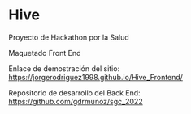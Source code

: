 # Hive

Proyecto de Hackathon por la Salud 

Maquetado Front End

Enlace de demostración del sitio: https://jorgerodriguez1998.github.io/Hive_Frontend/

Repositorio de desarrollo del Back End: https://github.com/gdrmunoz/sgc_2022